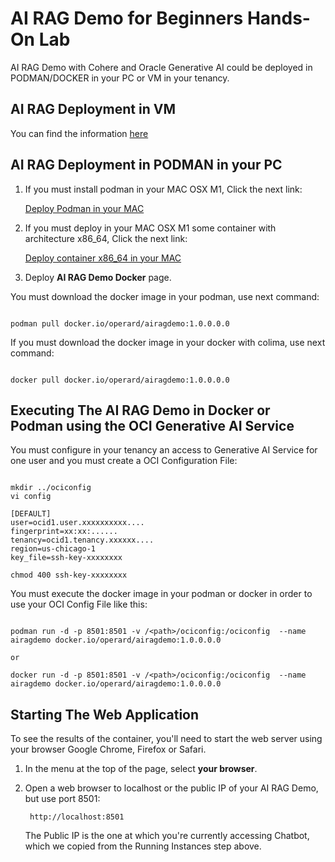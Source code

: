 # AI RAG Demo for Beginners Hands-On Lab

AI RAG Demo with Cohere and Oracle Generative AI could be deployed in PODMAN/DOCKER in your PC or VM in your tenancy.

## AI RAG Deployment in VM

You can find the information [here](./installvmragdemo.md)


## AI RAG Deployment in PODMAN in your PC

1. If you must install podman in your MAC OSX M1, Click the next link:

    [Deploy Podman in your MAC](./install_podman_macosx.md)

2. If you must deploy in your MAC OSX M1 some container with architecture x86_64, Click the next link:

    [Deploy container x86_64 in your MAC](./install_colima_docker_macosx.md)


3. Deploy **AI RAG Demo Docker** page. 
    
You must download the docker image in your podman, use next command:

```Code

podman pull docker.io/operard/airagdemo:1.0.0.0.0

```

If you must download the docker image in your docker with colima, use next command:

```Code

docker pull docker.io/operard/airagdemo:1.0.0.0.0

```



## Executing The AI RAG Demo in Docker or Podman using the OCI Generative AI Service


You must configure in your tenancy an access to Generative AI Service for one user and you must create a OCI Configuration File:

```Code

mkdir ../ociconfig
vi config

[DEFAULT]
user=ocid1.user.xxxxxxxxxx....
fingerprint=xx:xx:......
tenancy=ocid1.tenancy.xxxxxx....
region=us-chicago-1
key_file=ssh-key-xxxxxxxx

chmod 400 ssh-key-xxxxxxxx

```

You must execute the docker image in your podman or docker in order to use your OCI Config File like this:

```Code

podman run -d -p 8501:8501 -v /<path>/ociconfig:/ociconfig  --name airagdemo docker.io/operard/airagdemo:1.0.0.0.0

or 

docker run -d -p 8501:8501 -v /<path>/ociconfig:/ociconfig  --name airagdemo docker.io/operard/airagdemo:1.0.0.0.0

```


## Starting The Web Application

To see the results of the container, you'll need to start the web server using your browser Google Chrome, Firefox or Safari.

1. In the menu at the top of the page, select **your browser**.
2. Open a web browser to localhost or the public IP of your AI RAG Demo, but use port 8501:

        http://localhost:8501

    The Public IP is the one at which you're currently accessing Chatbot, which we copied from the Running Instances step above.
